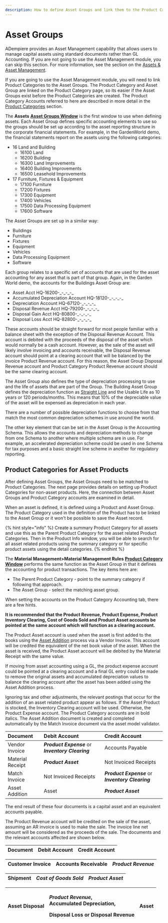 ```yaml
---
description: How to define Asset Groups and link them to the Product Categories
---
```


# Asset Groups

ADempiere provides an Asset Management capability that allows users to manage capital assets using standard documents rather than GL Accounting. If you are not going to use the Asset Management module, you can skip this section. For more information, see the section on the [Assets & Asset Management](../../assets-and-asset-management.md).

If you are going to use the Asset Management module, you will need to link Product Categories to the Asset Groups. The Product Category and Asset Group are linked on the Product Category page, so its easier if the Asset Groups exist before the Product Categories are created. The Product Category Accounts referred to here are described in more detail in the [Product Categories](product-categories.md) section.

The **Assets** [**Asset Groups Window**](http://wiki.adempiere.net/index.php?title=ManPageW_Asset_Groups&action=edit&redlink=1) is the first window to use when defining assets. Each Asset Group defines specific accounting elements to use so the groups should be set up according to the asset reporting structure in the corporate financial statements. For example, in the GardenWorld demo, the financial statements report on the assets using the following categories:

* 16 Land and Building
  * 16100 Land
  * 16200 Building
  * 16300 Land Improvements
  * 16400 Building Improvements
  * 16500 Leasehold Improvements
* 17 Furniture, Fixtures & Equipment
  * 17100 Furniture
  * 17200 Fixtures
  * 17300 Equipment
  * 17400 Vehicles
  * 17500 Data Processing Equipment
  * 17600 Software

The Asset Groups are set up in a similar way:

* Buildings
* Furniture
* Fixtures
* Equipment
* Vehicles
* Data Processing Equipment
* Software

Each group relates to a specific set of accounts that are used for the asset accounting for any asset that is part of that group. Again, in the Garden World demo, the accounts for the Buildings Asset Group are:

* Asset Acct HQ-16200-\_-\_-\_-\_
* Accumulated Depreciation Account HQ-18120-\_-\_-\_-\_
* Depreciation Account HQ-67120-\_-\_-\_-\_
* Disposal Revenue Acct HQ-79200-\_-\_-\_-\_
* Disposal Gain Acct HQ-80800-\_-\_-\_-\_
* Disposal Loss Acct HQ-82800-\_-\_-\_-\_

These accounts should be straight forward for most people familiar with a balance sheet with the exception of the Disposal Revenue Account. This account is debited with the proceeds of the disposal of the asset which would normally be a cash account. However, as the sale of the asset will likely involve invoicing and accounts receivable, the Disposal Revenue account should point at a clearing account that will be balanced by the invoice Product Revenue account. For this reason, the Asset Group Disposal Revenue account and Product Category Product Revenue account should be the same clearing account.

The Asset Group also defines the type of depreciation processing to use and the life of assets that are part of the Group. The Building Asset Group defines the depreciation function as [Straight Line](http://wiki.adempiere.net/Accounting_of_Assets#Straight_Line_Method) and the Usable Life as 10 years or 120 periods/months. This means that 10% of the depreciable value of the asset will be expensed as depreciation in each year.

There are a number of possible depreciation functions to choose from that match the most common depreciation schemes in use around the world.

The other key element that can be set in the Asset Group is the Accounting Schema. This allows the accounts and depreciation methods to change from one Schema to another where multiple schema are in use. For example, an accelerated depreciation scheme could be used in one Schema for tax purposes and a basic straight line scheme in another for regulatory reporting.

## Product Categories for Asset Products

After defining Asset Groups, the Asset Groups need to be matched to Product Categories. The next page provides details on setting up Product Categories for non-asset products. Here, the connection between Asset Groups and Product Category accounts are examined in detail.

When an asset is defined, it is defined using a Product and Asset Group. The Product Category used in the definition of the Product has to be linked to the Asset Group or it won't be possible to save the Asset record.

{% hint style="info" %}
Create a summary Product Category for all assets and use this as the Parent Product Category for the asset related Product Categories. Then in the Product Info window, you will be able to search for all asset related products using the summary category or for specific product assets using the detail categories.
{% endhint %}

The **Material Management&gt;Material Management Rules** [**Product Category Window**](http://wiki.adempiere.net/ManPageW_ProductCategory) performs the same function as the Asset Group in that it defines the accounting for product transactions. The key items here are:

* The Parent Product Category - point to the summary category if following that approach.
* The Asset Group - select the matching asset group.

When setting the accounts on the Product Category Accounting tab, there are a few hints.

**It is recommended that the Product Revenue, Product Expense, Product Inventory Clearing, Cost of Goods Sold and Product Asset accounts be pointed at the same account which will function as a clearing account.**

The Product Asset account is used when the asset is first added to the books using the [Asset Addition](../../assets-and-asset-management.md#adding-assets) process via a Vendor Invoice. This account will be credited the equivalent of the net book value of the asset. When the asset is received, the Product Asset account will be debited by the Material Receipt with the same value.

If moving from asset accounting using a GL, the product expense account could be pointed at a clearing account and a final GL entry could be made to remove the original assets and accumulated depreciation values to balance the clearing account after the asset has been added using the Asset Addition process.

Ignoring tax and other adjustments, the relevant postings that occur for the addition of an asset related product appear as follows. If the Asset Product is stocked, the Inventory Clearing account will be used. Otherwise, the Product Expense account. The Product Category accounts are in bold italics. The Asset Addition document is created and completed automatically by the Match Invoice document via the asset model validator.

| Document | Debit Account | Credit Account |
| :--- | :--- | :--- |
| Vendor Invoice | _**Product Expense**_ or _**Inventory Clearing**_ | Accounts Payable |
| Material Receipt | _**Product Asset**_ | Not Invoiced Receipts |
| Match Invoice | Not Invoiced Receipts | _**Product Expense**_ or _**Inventory Clearing**_ |
| Asset Addition | Asset | _**Product Asset**_ |

The end result of these four documents is a capital asset and an equivalent accounts payable.

The Product Revenue account will be credited on the sale of the asset, assuming an AR invoice is used to make the sale. The invoice line net amount will be considered as the proceeds of the sale. The documents and the relevant accounts affected are shown below.

| Document | Debit Account | Credit Account |
| :--- | :--- | :--- |


| Customer Invoice | Accounts Receivable | _**Product Revenue**_ |
| :--- | :--- | :--- |


| Shipment | _**Cost of Goods Sold**_ | _**Product Asset**_ |
| :--- | :--- | :--- |


<table>
  <thead>
    <tr>
      <th style="text-align:left">Asset Disposal</th>
      <th style="text-align:left">
        <p><em><b>Product Revenue</b></em>,
          <br />Accumulated Depreciation,</p>
        <p>Disposal Loss or Disposal Revenue</p>
      </th>
      <th style="text-align:left">Asset</th>
    </tr>
  </thead>
  <tbody></tbody>
</table>